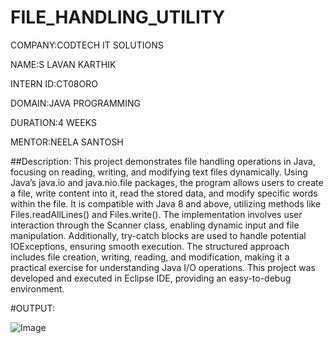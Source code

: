 # FILE_HANDLING_UTILITY

COMPANY:CODTECH IT SOLUTIONS

NAME:S LAVAN KARTHIK

INTERN ID:CT08ORO

DOMAIN:JAVA PROGRAMMING

DURATION:4 WEEKS

MENTOR:NEELA SANTOSH

##Description:
This project demonstrates file handling operations in Java, focusing on reading, writing, and modifying text files dynamically. Using Java’s java.io and java.nio.file packages, the program allows users to create a file, write content into it, read the stored data, and modify specific words within the file. It is compatible with Java 8 and above, utilizing methods like Files.readAllLines() and Files.write(). The implementation involves user interaction through the Scanner class, enabling dynamic input and file manipulation. Additionally, try-catch blocks are used to handle potential IOExceptions, ensuring smooth execution. The structured approach includes file creation, writing, reading, and modification, making it a practical exercise for understanding Java I/O operations. This project was developed and executed in Eclipse IDE, providing an easy-to-debug environment. 

#OUTPUT:


![Image](https://github.com/user-attachments/assets/7c76eec9-feaa-44da-9941-b838eae2410e)
